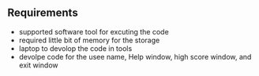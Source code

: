 ## Requirements
- supported software tool for excuting the code
- required little bit of memory for the storage 
- laptop to devolop the code in tools
- devolpe code for the usee name, Help window, high score window, and exit window
